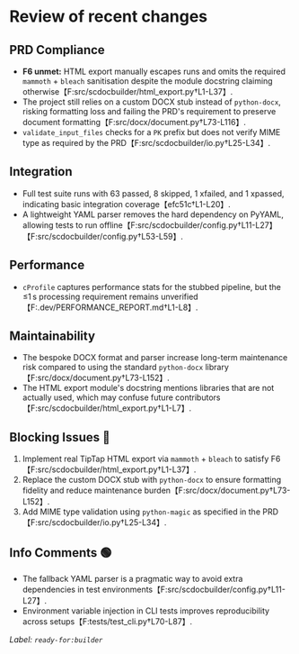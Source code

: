 # Review of recent changes

## PRD Compliance

- **F6 unmet:** HTML export manually escapes runs and omits the required `mammoth` + `bleach` sanitisation despite the module docstring claiming otherwise【F:src/scdocbuilder/html_export.py†L1-L37】.
- The project still relies on a custom DOCX stub instead of `python-docx`, risking formatting loss and failing the PRD's requirement to preserve document formatting【F:src/docx/document.py†L73-L116】.
- `validate_input_files` checks for a `PK` prefix but does not verify MIME type as required by the PRD【F:src/scdocbuilder/io.py†L25-L34】.

## Integration

- Full test suite runs with 63 passed, 8 skipped, 1 xfailed, and 1 xpassed, indicating basic integration coverage【efc51c†L1-L20】.
- A lightweight YAML parser removes the hard dependency on PyYAML, allowing tests to run offline【F:src/scdocbuilder/config.py†L11-L27】【F:src/scdocbuilder/config.py†L53-L59】.

## Performance

- `cProfile` captures performance stats for the stubbed pipeline, but the ≤1 s processing requirement remains unverified【F:.dev/PERFORMANCE_REPORT.md†L1-L8】.

## Maintainability

- The bespoke DOCX format and parser increase long-term maintenance risk compared to using the standard `python-docx` library【F:src/docx/document.py†L73-L152】.
- The HTML export module's docstring mentions libraries that are not actually used, which may confuse future contributors【F:src/scdocbuilder/html_export.py†L1-L7】.

## Blocking Issues 🔴

1. Implement real TipTap HTML export via `mammoth` + `bleach` to satisfy F6【F:src/scdocbuilder/html_export.py†L1-L37】.
2. Replace the custom DOCX stub with `python-docx` to ensure formatting fidelity and reduce maintenance burden【F:src/docx/document.py†L73-L152】.
3. Add MIME type validation using `python-magic` as specified in the PRD【F:src/scdocbuilder/io.py†L25-L34】.

## Info Comments 🟢

- The fallback YAML parser is a pragmatic way to avoid extra dependencies in test environments【F:src/scdocbuilder/config.py†L11-L27】.
- Environment variable injection in CLI tests improves reproducibility across setups【F:tests/test_cli.py†L70-L87】.

_Label: `ready-for:builder`_
